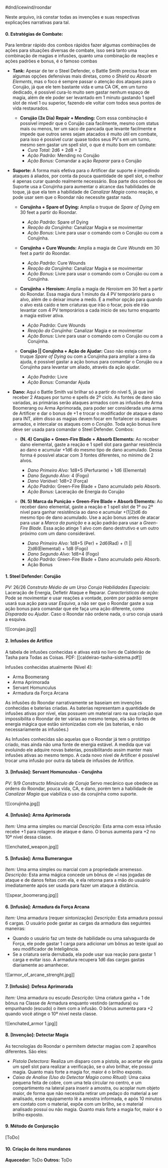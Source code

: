 #dnd/icewind/roondar 

Neste arquivo, irá constar todas as invenções e suas respectivas explicações narrativas para tal.
#### 0. Estratégias de Combate:
Para lembrar rápido dos combos rápidos fazer algumas combinações de ações para situações diversas de combate, isso será tanto uma combinação de magias e infusões, quanto uma combinação de reações e ações padrões e bonus, é o famoso combas 

- **Tank:** Apesar de ter o Steel Defender, o Battle Smith precisa focar em algumas opções defensivas mais diretas, como o *Shield* ou *Absorb Elements*, mas o foco é sempre passar o atenção dos ataques para o Corujão, já que ele tem bastante vida e uma CA OK, em um turno dedicado, é possível cura-lo muito sem gastar nenhum espaço de magia, além de ele poder ser levantado em 1 minuto gastando 1 spell slot de nível 1 ou superior, fazendo ele voltar com todos seus pontos de vida restaurados.

	- **Corujão (3x Dia) Repair + Mending:** Com essa combinação é possível impedir que o Corujão caia facilmente, mesmo com status mais ou menos, ter um saco de pancada que levante facilmente e impede que outros seres sejam atacados é muito útil em combate, para isso é possível curar quase todos seus PV's em um turno, mesmo sem gastar um spell slot, o que é muito bom em combate:
		- *Cura Total:* 2d6 + 2d8 + 2
		- *Ação Padrão:* Mending no Corujão
		- *Ação Bonus:* Comandar a ação *Reparar* para o Corujão


- **Suporte:** A forma mais efetiva para o Artificer dar suporte é impedindo ataques á aliados, por conta da pouca quantidade de spell slot, o melhor é apenas curar quando realmente necessário. Boa parte dos combos de Suporte usa a Corujinha para aumentar o alcance das habilidades de toque, já que ela tem a habilidade de *Canalizar Magia* como reação, e pode usar sem que o Roondar não necessite gastar nada.
	
	- **Corujinha + Spare of Dying:** Amplia o truque de *Spare of Dying* em 30 feet a partir do Roondar.
		- *Ação Padrão*: Spare of Dying
		- *Reação da Corujinha:* Canalizar Magia e se movimentar
		- *Ação Bonus:* Livre para usar o comando com o Corujão ou com a Corujinha.
	
	- **Corujinha + Cure Wounds:** Amplia a magia de *Cure Wounds* em 30 feet a partir do Roondar.
		- *Ação Padrão*: Cure Wounds
		- *Reação da Corujinha:* Canalizar Magia e se movimentar
		- *Ação Bonus:* Livre para usar o comando com o Corujão ou com a Corujinha.
		
	- **Corujinha + Heroism:** Amplia a magia de *Heroism* em 30 feet a partir do Roondar. Essa magia dura 1 minuto da 4 PV temporário para o alvo, além de o deixar imune a medo. É a melhor opção para quando o alvo está caído e tem criaturas que irão o focar, pois ele irão levantar com 4 PV temporários a cada inicio de seu turno enquanto a magia estiver ativa.
		- *Ação Padrão*: Cure Wounds
		- *Reação da Corujinha:* Canalizar Magia e se movimentar
		- *Ação Bonus:* Livre para usar o comando com o Corujão ou com a Corujinha.
		
	- **Corujão || Corujinha + Ação de Ajudar:** Caso não esteja com o truque *Spare of Dying* ou com a Corujinha para ampliar a área da ajuda, é possível gastar a ação bonus para comandar o Corujão ou a Corujinha para levantar um aliado, através da ação ajudar.
		- *Ação Padrão:* Livre
		- *Ação Bonus:* Comandar Ajuda 


- **Dano:** Aqui o Battle Smith vai brilhar só a partir do nível 5, já que irei receber 2 Ataques por turno e spells de 2º ciclo. As fontes de dano são variadas, as primárias serão ataques armados com as infusões de Arma Boomerang ou Arma Aprimorada, para poder ser considerada uma arma de Artificer e dar o bonus de +1 e trocar o modificador de ataque e dano para INT, além disso as magias devem focar em fortalecer os ataques armados, e intercalar os ataques com o *Corujão*. Toda ação bonus livre deve ser usada para comandar o Steel Defender. Combos:

	- **(N. 4) Corujão + Green-Fire Blade + Absorb Elements:** Ao receber dano elemental, gaste a reação e 1 spell slot para ganhar resistência ao dano e acumular +1d6 do mesmo tipo de dano acumulado. Dessa forma é possível atacar com 3 fontes diferentes, no mínimo de 2 alvos.
		- *Dano Primeiro Alvo:* 1d8+5 (Perfurante) + 1d6 (Elemental)
		- *Dano Segundo Alvo:* 4 (Fogo)
		- *Dano Variável:* 1d8+2 (Força)
		- *Ação Padrão:* Green-Fire Blade + Dano acumulado pelo Absorb.
		- *Ação Bonus:* Laceração de Energia do Corujão
		
	- **(N. 5) Marca da Punição + Green-Fire Blade + Absorb Elements:** Ao receber dano elemental, gaste a reação e 1  spell slot de 1º ou 2º nível para ganhar resistência ao dano e acumular +(1|2)d6 do mesmo tipo de dano acumulado. Use a ação bonus antes de atacar para usar a *Marca da punição* e a ação padrão para usar a *Green-Fire Blade*. Essa ação atinge 1 alvo com dano destrutivo e um outro próximo com um dano considerável.
		- *Dano Primeiro Alvo:* 1d8+5 (Per) + 2d6(Rad) + (1 || 2)d6(Elemental) + 1d8 (Fogo)
		- *Dano Segundo Alvo:* 1d8+4 (Fogo)
		- *Ação Padrão:* Green-Fire Blade + Dano acumulado pelo Absorb.
		- Ação Bonus
#### 1. Steel Defender: Corujão
*PV:* 26/26
*Construto Médio de um Urso Coruja*
*Habilidades Especiais:* Laceração de Energia, Defletir Ataque e Reparar.
*Características de ação:* Pode se movimentar e usar reações a vontade, porém por padrão sempre usará sua ação para usar *Esquiva*, a não ser que o Roondar gaste a sua ação bonus para comandar que ele faça uma ação diferente, como *Disparada* ou *Ajudar*. Caso o Roondar não ordene nada, o urso coruja usará a esquiva.

![[corujao.jpg]]

#### 2. Infusões de Artifice
A tabela de infusões conhecidas e ativas está no livro de Caldeirão de Tasha para Todas as Coisas. PDF: [[caldeirao-tasha-sistema.pdf]]

Infusões conhecidas atualmente (Nível 4):
 - Arma Boomerang 
 - Arma Aprimorada
 - Servant Homunculus
 - Armadura da Força Arcana

As infusões do Roondar narrativamente se baseiam em invenções conhecidas e baterias criadas. As baterias representam a quantidade de infusões ativas por nível, elas possuem um material raro na sua criação que impossibilita o Roondar de ter várias ao mesmo tempo, ela são fontes de energia mágica que estão sintonizadas com ele (as baterias, e não necessariamente as infusões.) 

As Infusões conhecidas são aquelas que o Roondar  já tem o protótipo criado, mas ainda não uma fonte de energia estável. A medida que vai evoluindo ele adquire novas baterias, possibilitando assim manter mais infusões ativas ao mesmo tempo. A cada novo nível de Artificer é possível trocar uma infusão por outra da tabela de infusões de Artifice.
#### 3. [Infusão]: Servant Homunculus - Corujinha  
*PV*: 9/9
*Constructo Minúsculo de Coruja*
Servo mecânico que obedece as ordens do Roondar, pouca vida, CA, e dano, porém tem a habilidade de *Canalizar Magia* que viabiliza o uso da corujinha como suporte.  

![[corujinha.jpg]]

#### 4. [Infusão]: Arma Aprimorada
*Item:* Uma arma simples ou marcial
*Descrição:* Esta arma com essa infusão recebe +1 para rolagens de ataque e dano. O bonus aumenta para +2 no 10º nível dessa classe.

![[enchated_weapon.jpg]]

#### 5. [Infusão]: Arma Bumerangue
*Item:* Uma arma simples ou marcial com a propriedade arremesso. 
*Descrição:* Esta arma mágica concede um bônus de +l nas jogadas de ataque e de danos feitas com ela, e ela retorna para a mão do usuário imediatamente após ser usada para fazer um ataque à distância. 

![[spear_boomerang.jpg]]
#### 6. [Infusão]: Armadura da Força Arcana
*Item:* Uma armadura (requer sintonização)
*Descrição:* Esta armadura possui 6 cargas. O usuário pode gastar as cargas da armadura das seguintes maneiras:
 - Quando o usuário faz um teste de habilidade ou uma salvaguarda de Força, ele pode gastar 1 carga para adicionar um bônus ao teste igual ao seu modificador de Inteligência.
 - Se a criatura seria derrubada, ela pode usar sua reação para gastar 1 carga e evitar isso.
 A armadura recupera 1d6 das cargas gastas diariamente ao amanhecer.
 
![[armor_of_arcane_strenght.jpg]]
#### 7. [Infusão]: Defesa Aprimorada
*Item:* Uma armadura ou escudo
*Descrição:* Uma criatura ganha + 1 de bônus na Classe de Armadura enquanto vestindo (armadura) ou empunhando (escudo) o item com a infusão. O bônus aumenta para +2 quando você atinge o 10º nível nesta classe.

![[enchated_armor 1.jpg]]
#### 8. [Invenção]: Detectar Magia
As tecnologias do Roondar o permitem detectar magias com 2 aparelhos diferentes. São eles:
 - *Pistola Detectora:* Realiza um disparo com a pistola, ao acertar ele gasta um spell slot para realizar a verificação, se o alvo brilhar, ele possuí magia. Quanto mais forte a magia for, maior é o brilho exposto.
 - *Caixa de Analise (Uso do Detectar Magia como Ritual):* Uma caixa pequena feita de cobre, com uma tela circular no centro, e um compartimento na lateral para inserir a amostra, ou acoplar num objeto maior, de forma que não necessita retirar um pedaço do material a ser analisado, esse equipamento lê a amostra informada, e após 10 minutos em contato com o material, expõe com um brilho, se o material analisado possuí ou não magia. Quanto mais forte a magia for, maior é o brilho exposto.

#### 9. Método de Conjuração
[ToDo]
#### 10. Criação de itens mundanos
**Aquecedor:** ToDo
**Outros:** ToDo



